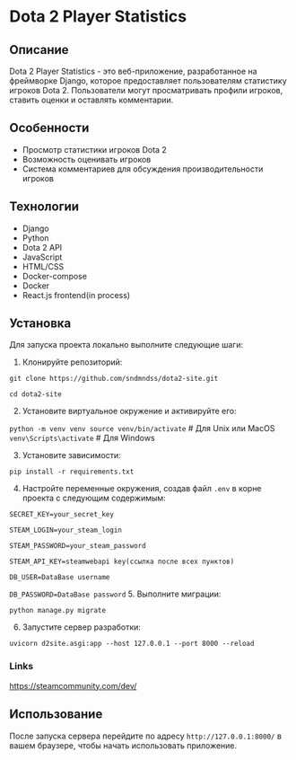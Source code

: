 # Dota 2 Player Statistics

## Описание

Dota 2 Player Statistics - это веб-приложение, разработанное на фреймворке Django, которое предоставляет пользователям статистику игроков Dota 2. Пользователи могут просматривать профили игроков, ставить оценки и оставлять комментарии.

## Особенности

- Просмотр статистики игроков Dota 2
- Возможность оценивать игроков
- Система комментариев для обсуждения производительности игроков

## Технологии

- Django
- Python
- Dota 2 API
- JavaScript
- HTML/CSS
- Docker-compose
- Docker
- React.js frontend(in process)

## Установка

Для запуска проекта локально выполните следующие шаги:

1. Клонируйте репозиторий:

`git clone https://github.com/sndmndss/dota2-site.git`

`cd dota2-site`

2. Установите виртуальное окружение и активируйте его:

`python -m venv venv source venv/bin/activate` # Для Unix или MacOS
`venv\Scripts\activate` # Для Windows

3. Установите зависимости:

`pip install -r requirements.txt`

 
4. Настройте переменные окружения, создав файл `.env` в корне проекта с следующим содержимым:

`SECRET_KEY=your_secret_key `

`STEAM_LOGIN=your_steam_login`

`STEAM_PASSWORD=your_steam_password`

`STEAM_API_KEY=steamwebapi key(ссылка после всех пунктов)`

`DB_USER=DataBase username`

`DB_PASSWORD=DataBase password`
5. Выполните миграции:

`python manage.py migrate`

6. Запустите сервер разработки:

`uvicorn d2site.asgi:app --host 127.0.0.1 --port 8000 --reload`

### Links

https://steamcommunity.com/dev/

## Использование

После запуска сервера перейдите по адресу `http://127.0.0.1:8000/` в вашем браузере, чтобы начать использовать приложение.